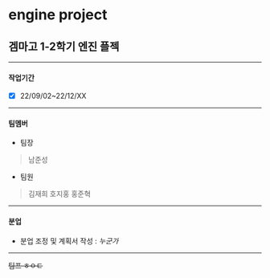# engine project
## 겜마고 1-2학기 엔진 플젝

___
#### 작업기간
* [x] 22/09/02~22/12/XX
___
#### 팀멤버
* 팀장
> 남준성

* 팀원
> 김재희
> 호지홍
> 홍준혁  

___
#### 분업
* 분업 조정 및 계획서 작성 :
*누군가*
___
~~팀프 ㅎㅇㅌ~~
